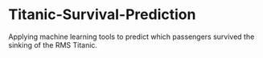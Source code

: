 # Titanic-Survival-Prediction
Applying machine learning tools to predict which passengers survived the sinking of the RMS Titanic.
